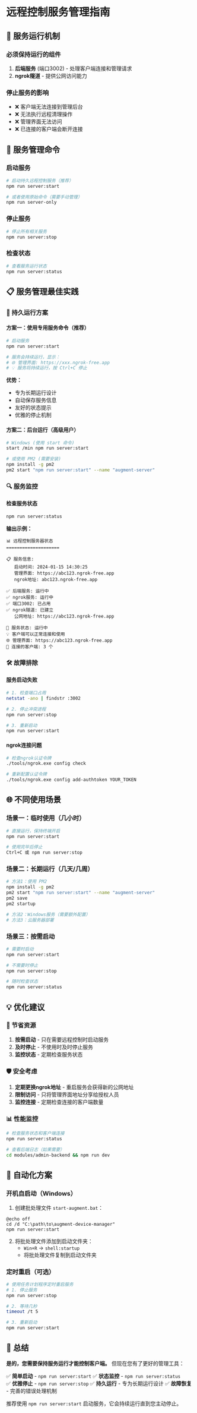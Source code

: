 # 远程控制服务管理指南

## 🎯 服务运行机制

### 必须保持运行的组件

1. **后端服务** (端口3002) - 处理客户端连接和管理请求
2. **ngrok隧道** - 提供公网访问能力

### 停止服务的影响

- ❌ 客户端无法连接到管理后台
- ❌ 无法执行远程清理操作  
- ❌ 管理界面无法访问
- ❌ 已连接的客户端会断开连接

## 🚀 服务管理命令

### 启动服务

```bash
# 启动持久远程控制服务（推荐）
npm run server:start

# 或者使用原始命令（需要手动管理）
npm run server-only
```

### 停止服务

```bash
# 停止所有相关服务
npm run server:stop
```

### 检查状态

```bash
# 查看服务运行状态
npm run server:status
```

## 📋 服务管理最佳实践

### 🔄 持久运行方案

#### 方案一：使用专用服务命令（推荐）

```bash
# 启动服务
npm run server:start

# 服务会持续运行，显示：
# 🌐 管理界面: https://xxx.ngrok-free.app
# 💡 服务将持续运行，按 Ctrl+C 停止
```

**优势：**
- 专为长期运行设计
- 自动保存服务信息
- 友好的状态提示
- 优雅的停止机制

#### 方案二：后台运行（高级用户）

```bash
# Windows (使用 start 命令)
start /min npm run server:start

# 或使用 PM2 (需要安装)
npm install -g pm2
pm2 start "npm run server:start" --name "augment-server"
```

### 🔍 服务监控

#### 检查服务状态

```bash
npm run server:status
```

**输出示例：**
```
📊 远程控制服务器状态
====================

📋 服务信息:
   启动时间: 2024-01-15 14:30:25
   管理界面: https://abc123.ngrok-free.app
   ngrok地址: abc123.ngrok-free.app

✅ 后端服务: 运行中
✅ ngrok服务: 运行中  
✅ 端口3002: 已占用
✅ ngrok隧道: 已建立
   公网地址: https://abc123.ngrok-free.app

🎉 服务状态: 运行中
💡 客户端可以正常连接和使用
🌐 管理界面: https://abc123.ngrok-free.app
📱 连接的客户端: 3 个
```

### 🛠️ 故障排除

#### 服务启动失败

```bash
# 1. 检查端口占用
netstat -ano | findstr :3002

# 2. 停止冲突进程
npm run server:stop

# 3. 重新启动
npm run server:start
```

#### ngrok连接问题

```bash
# 检查ngrok认证令牌
./tools/ngrok.exe config check

# 重新配置认证令牌
./tools/ngrok.exe config add-authtoken YOUR_TOKEN
```

## 🌐 不同使用场景

### 场景一：临时使用（几小时）

```bash
# 直接运行，保持终端开启
npm run server:start

# 使用完毕后停止
Ctrl+C 或 npm run server:stop
```

### 场景二：长期运行（几天/几周）

```bash
# 方法1：使用 PM2
npm install -g pm2
pm2 start "npm run server:start" --name "augment-server"
pm2 save
pm2 startup

# 方法2：Windows服务（需要额外配置）
# 方法3：云服务器部署
```

### 场景三：按需启动

```bash
# 需要时启动
npm run server:start

# 不需要时停止
npm run server:stop

# 随时检查状态
npm run server:status
```

## 💡 优化建议

### 🔋 节省资源

1. **按需启动** - 只在需要远程控制时启动服务
2. **及时停止** - 不使用时及时停止服务
3. **监控状态** - 定期检查服务状态

### 🛡️ 安全考虑

1. **定期更换ngrok地址** - 重启服务会获得新的公网地址
2. **限制访问** - 只将管理界面地址分享给授权人员
3. **监控连接** - 定期检查连接的客户端数量

### 📊 性能监控

```bash
# 检查服务状态和客户端连接
npm run server:status

# 查看后端日志（如果需要）
cd modules/admin-backend && npm run dev
```

## 🔄 自动化方案

### 开机自启动（Windows）

1. 创建批处理文件 `start-augment.bat`：
```batch
@echo off
cd /d "C:\path\to\augment-device-manager"
npm run server:start
```

2. 将批处理文件添加到启动文件夹：
   - `Win+R` → `shell:startup`
   - 将批处理文件复制到启动文件夹

### 定时重启（可选）

```bash
# 使用任务计划程序定时重启服务
# 1. 停止服务
npm run server:stop

# 2. 等待几秒
timeout /t 5

# 3. 重新启动
npm run server:start
```

## 📝 总结

**是的，您需要保持服务运行才能控制客户端。** 但现在您有了更好的管理工具：

✅ **简单启动** - `npm run server:start`
✅ **状态监控** - `npm run server:status`  
✅ **优雅停止** - `npm run server:stop`
✅ **持久运行** - 专为长期运行设计
✅ **故障恢复** - 完善的错误处理机制

推荐使用 `npm run server:start` 启动服务，它会持续运行直到您主动停止。
